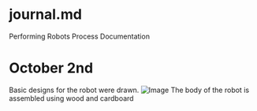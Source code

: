 # journal.md
Performing Robots Process Documentation


# October 2nd
Basic designs for the robot were drawn.
 ![Image](https://github.com/user-attachments/assets/c0b0d0c6-732e-4e25-9881-d42586ba24c7)
The body of the robot is assembled using wood and cardboard
